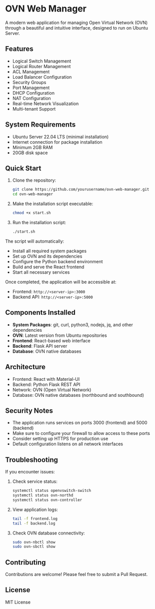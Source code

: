 # OVN Web Manager

A modern web application for managing Open Virtual Network (OVN) through a beautiful and intuitive interface, designed to run on Ubuntu Server.

## Features

- Logical Switch Management
- Logical Router Management
- ACL Management
- Load Balancer Configuration
- Security Groups
- Port Management
- DHCP Configuration
- NAT Configuration
- Real-time Network Visualization
- Multi-tenant Support

## System Requirements

- Ubuntu Server 22.04 LTS (minimal installation)
- Internet connection for package installation
- Minimum 2GB RAM
- 20GB disk space

## Quick Start

1. Clone the repository:
   ```bash
   git clone https://github.com/yourusername/ovn-web-manager.git
   cd ovn-web-manager
   ```

2. Make the installation script executable:
   ```bash
   chmod +x start.sh
   ```

3. Run the installation script:
   ```bash
   ./start.sh
   ```

The script will automatically:
- Install all required system packages
- Set up OVN and its dependencies
- Configure the Python backend environment
- Build and serve the React frontend
- Start all necessary services

Once completed, the application will be accessible at:
- Frontend: `http://<server-ip>:3000`
- Backend API: `http://<server-ip>:5000`

## Components Installed

- **System Packages**: git, curl, python3, nodejs, jq, and other dependencies
- **OVN**: Latest version from Ubuntu repositories
- **Frontend**: React-based web interface
- **Backend**: Flask API server
- **Database**: OVN native databases

## Architecture

- Frontend: React with Material-UI
- Backend: Python Flask REST API
- Network: OVN (Open Virtual Network)
- Database: OVN native databases (northbound and southbound)

## Security Notes

- The application runs services on ports 3000 (frontend) and 5000 (backend)
- Make sure to configure your firewall to allow access to these ports
- Consider setting up HTTPS for production use
- Default configuration listens on all network interfaces

## Troubleshooting

If you encounter issues:

1. Check service status:
   ```bash
   systemctl status openvswitch-switch
   systemctl status ovn-northd
   systemctl status ovn-controller
   ```

2. View application logs:
   ```bash
   tail -f frontend.log
   tail -f backend.log
   ```

3. Check OVN database connectivity:
   ```bash
   sudo ovn-nbctl show
   sudo ovn-sbctl show
   ```

## Contributing

Contributions are welcome! Please feel free to submit a Pull Request.

## License

MIT License








